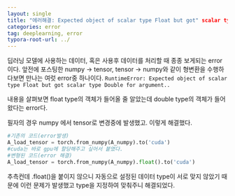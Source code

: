 ```yaml
---
layout: single
title: "에러해결: Expected object of scalar type Float but got" scalar type Double for argument
categories: error
tag: deeplearning, error
typora-root-url: ../
---
```


딥러닝 모델에 사용하는 데이터, 혹은 사용후 데이터를 처리할 때 종종 보게되는 error이다. 앞전에 포스팅한 numpy -> tensor, tensor -> numpy와 같이 형변환을 수행하다보면 만나는 여럿 error중 하나이다. `RuntimeError: Expected object of scalar type Float but got scalar type Double for argument.. `



내용을 살펴보면 float type의 객체가 들어올 줄 알았는데 double type의 객체가 들어왔다는 error다.

필자의 경우 numpy 에서 tensor로 변경중에 발생했고.  이렇게 해결했다.

```python
#기존의 코드(error발생)
A_load_tensor = torch.from_numpy(A_numpy).to('cuda')
#cuda는 바로 gpu에 할당해주고 싶어서 붙였다.
#변형된 코드(error 해결)
A_load_tensor = torch.from_numpy(A_numpy).float().to('cuda')
```



추측컨데 .float()을 붙이지 않으니 자동으로 설정된 데이터 type이 서로 맞지 않았기 때문에 이런 문제가 발생했고 type을 지정하여 맞춰주니 해결되었다.
